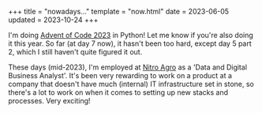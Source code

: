 +++
title = "nowadays..."
template = "now.html"
date = 2023-06-05
updated = 2023-10-24
+++

I'm doing [Advent of Code 2023](https://github.com/gusluchetti/advent-of-code-2023) 
in Python! Let me know if you're also doing it this year. So far (at day 7 now), it 
hasn't been too hard, except day 5 part 2, which I still haven't quite figured it out. 

These days (mid-2023), I'm employed at [Nitro Agro](https://agro.nitro.com.br/) as a
'Data and Digital Business Analyst'. It's been very rewarding to work on a product at
a company that doesn't have much (internal) IT infrastructure set in stone, so there's
a lot to work on when it comes to setting up new stacks and processes. Very exciting!
